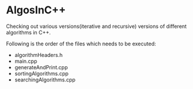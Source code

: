 # AlgosInC++

Checking out various versions(iterative and recursive) versions of different algorithms in C++.

Following is the order of the files which needs to be executed:
- algorithmHeaders.h
- main.cpp
- generateAndPrint.cpp
- sortingAlgorithms.cpp
- searchingAlgorithms.cpp
